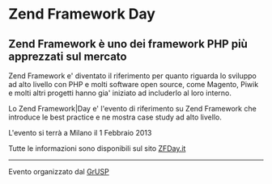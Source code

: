 Zend Framework Day
===========

Zend Framework è uno dei framework PHP più apprezzati sul mercato
------------------------------------------------------------

Zend Framework e' diventato il riferimento per quanto riguarda lo sviluppo ad alto livello con PHP e molti software open source, come Magento, Piwik e molti altri progetti hanno gia' iniziato ad includerlo al loro interno. 

Lo Zend Framework|Day e' l'evento di riferimento su Zend Framework che introduce le best practice e ne mostra case study ad alto livello.

L'evento si terrà a Milano il 1 Febbraio 2013

Tutte le informazioni sono disponibili sul sito [ZFDay.it](http://www.zfdayday.it)

---

Evento organizzato dal [GrUSP](http://grusp.org)
